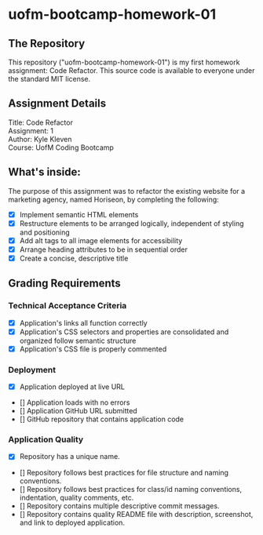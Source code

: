 # uofm-bootcamp-homework-01

## The Repository
This repository ("uofm-bootcamp-homework-01") is my first homework assignment: Code Refactor. This source code is available to everyone under the standard MIT license.

## Assignment Details
Title: Code Refactor  
Assignment: 1  
Author: Kyle Kleven   
Course: UofM Coding Bootcamp    

## What's inside:
The purpose of this assignment was to refactor the existing website for a marketing agency, named Horiseon, by completing the following:  
- [x] Implement semantic HTML elements
- [x] Restructure elements to be arranged logically, independent of styling and positioning
- [x] Add alt tags to all image elements for accessibility
- [x] Arrange heading attributes to be in sequential order
- [x] Create a concise, descriptive title

## Grading Requirements 

### Technical Acceptance Criteria
- [x] Application's links all function correctly
- [x] Application's CSS selectors and properties are consolidated and organized follow semantic structure
- [x] Application's CSS file is properly commented

### Deployment
- [x] Application deployed at live URL
- [] Application loads with no errors
- [] Application GitHub URL submitted
- [] GitHub repository that contains application code

### Application Quality
- [x] Repository has a unique name.
- [] Repository follows best practices for file structure and naming conventions.
- [] Repository follows best practices for class/id naming conventions, indentation, quality comments, etc.
- [] Repository contains multiple descriptive commit messages.
- [] Repository contains quality README file with description, screenshot, and link to deployed application.
